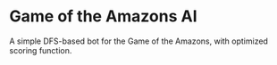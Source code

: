 # Game of the Amazons AI
 A simple DFS-based bot for the Game of the Amazons, with optimized scoring function.

